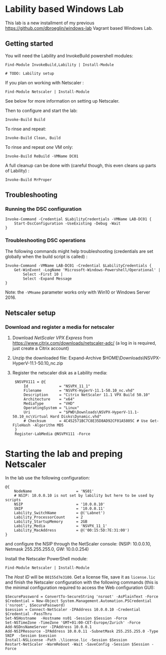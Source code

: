# Lability based Windows Lab

This lab is a new installment of my previous https://github.com/dbroeglin/windows-lab
Vagrant based Windows Lab.

## Getting started

You will need the Lability and InvokeBuild powershell modules:

    Find-Module InvokeBuild,Lability | Install-Module

    # TODO: Lability setup

If you plan on working with Netscaler :

    Find-Module Netscaler | Install-Module

See below for more information on setting up Netscaler.

Then to configure and start the lab:

    Invoke-Build Build

To rinse and repeat:

    Invoke-Build Clean, Build

To rinse and repeat _one_ VM only:

    Invoke-Build ReBuild -VMName DC01

A full cleanup can be done with (careful though, this even cleans up parts of Lability) :

    Invoke-Build MrProper


## Troubleshooting

### Running the DSC configuration

    Invoke-Command -Credential $LabilityCredentials -VMName LAB-DC01 {
        Start-DscConfiguration -UseExisting -Debug -Wait
    }

### Troubleshooting DSC operations

The following commands might help troubleshooting (credentials are set globally when the build script is called) :

    Invoke-Command -VMName LAB-DC01 -Credential $LabilityCredentials {
        Get-WinEvent -LogName 'Microsoft-Windows-Powershell/Operational' |
            Select -First 10 |
            Select -Expand Message
    }

Note: the `-VMname` parameter works only with Win10 or Windows Server 2016.

## Netscaler setup

### Download and register a media for netscaler

1. Download _NetScaler VPX Express_ from https://www.citrix.com/downloads/netscaler-adc/ (a
log in is required, just create a Citrix account)
1. Unzip the downloaded file:
        Expand-Archive $HOME\Downloads\NSVPX-HyperV-11.1-50.10_nc.zip
1. Register the netscaler disk as a Lability media:

        $NSVPX111 = @{
            Id              = "NSVPX_11_1"
            Filename        = "NSVPX-HyperV-11.1-50.10_nc.vhd"
            Description     = "Citrix NetScaler 11.1 VPX Build 50.10"
            Architecture    = "x64"
            MediaType       = "VHD"
            OperatingSystem = "Linux"
            Uri             = "$PWD\Downloads\NSVPX-HyperV-11.1-50.10_nc\Virtual Hard Disks\Dynamic.vhd"
            # Checksum      = 4C452571BC7C8E35D8AD92CF01A5805C # Use Get-FileHash -Algorithm MD5
        }
        Register-LabMedia @NSVPX111 -Force

# Starting the lab and preping Netscaler

In the lab use the following configuration:

    @{
        NodeName                    = 'NS01'
        # NSIP: 10.0.0.10 is not set by lability but here to be used by scripts
        NSIP                        = '10.0.0.10'
        SNIP                        = '10.0.0.11'
        Lability_SwitchName         = @('Labnet')
        Lability_ProcessorCount     = 2
        Lability_StartupMemory      = 2GB
        Lability_Media              = 'NSVPX_11_1'
        Lability_MacAddress         = @('00:15:5D:7E:31:00')
    }

and configure the NSIP through the NetScaler console: (NSIP: 10.0.0.10,
Netmask 255.255.255.0, GW: 10.0.0.254)

Install the Netscaler PowerShell module:

    Find-Module Netscaler | Install-Module

The _Host ID_ will be `00155d7e3100`. Get a license file, save it as `license.lic`
and finish the Netscaler configuration with the following commands (this is the
minimal configuration required to access the Web configuration GUI):

    $SecurePassword = ConvertTo-SecureString 'nsroot' -AsPlainText -Force
    $Credential = New-Object System.Management.Automation.PSCredential ('nsroot', $SecurePassword)
    $session = Connect-NetScaler -IPAddress 10.0.0.10 -Credential $Credential -PassThru
    Set-NSHostname  -Hostname ns01 -Session $Session -Force
    Set-NSTimeZone -TimeZone 'GMT+01:00-CET-Europe/Zurich' -Force
    Add-NSDnsNameServer -IPAddress 10.0.0.1
    Add-NSIPResource -IPAddress 10.0.0.11 -SubnetMask 255.255.255.0 -Type SNIP  -Session $session
    Install-NSLicense -Path .\license.lic -Session $Session
    Restart-NetScaler -WarmReboot -Wait -SaveConfig -Session $Session -Force